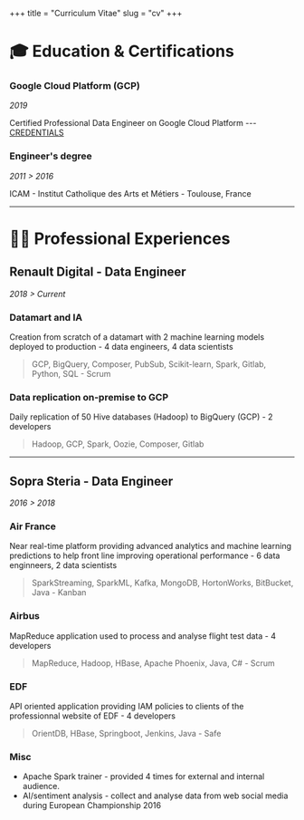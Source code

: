 +++
title = "Curriculum Vitae"
slug = "cv"
+++

# 🎓 Education & Certifications 

### Google Cloud Platform (GCP)
*2019*

Certified Professional Data Engineer on Google Cloud Platform --- [CREDENTIALS](https://www.credential.net/sdui5mmo)

### Engineer's degree
*2011 > 2016*

ICAM - Institut Catholique des Arts et Métiers - Toulouse, France
___
# 👨‍💻 Professional Experiences 

## Renault Digital - Data Engineer

*2018 > Current*
### Datamart and IA
Creation from scratch of a datamart with 2 machine learning models deployed to production - 4 data engineers, 4 data scientists

> GCP, BigQuery, Composer, PubSub, Scikit-learn, Spark, Gitlab, Python, SQL - Scrum

### Data replication on-premise to GCP
Daily replication of 50 Hive databases (Hadoop) to BigQuery (GCP) - 2 developers

> Hadoop, GCP, Spark, Oozie, Composer, Gitlab

___
## Sopra Steria - Data Engineer

*2016 > 2018*

### Air France
Near real-time platform providing advanced analytics and machine learning predictions to help front line improving operational performance - 6 data enginneers, 2 data scientists

> SparkStreaming, SparkML, Kafka, MongoDB, HortonWorks, BitBucket, Java - Kanban

### Airbus
MapReduce application used to process and analyse flight test data - 4 developers

> MapReduce, Hadoop, HBase, Apache Phoenix, Java, C# - Scrum

### EDF
API oriented application providing IAM policies to clients of the professionnal website of EDF - 4 developers

> OrientDB, HBase, Springboot, Jenkins, Java - Safe

### Misc
* Apache Spark trainer - provided 4 times for external and internal audience.
* AI/sentiment analysis - collect and analyse data from web social media during European Championship 2016